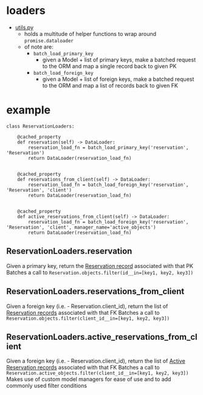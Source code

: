 # loaders
* [utils.py](utils.py)
    - holds a multitude of helper functions to wrap around `promise.dataloader`
    - of note are:
        * `batch_load_primary_key`
            - given a Model + list of primary keys, make a batched request to the ORM and map a single record back to given PK
        * `batch_load_foreign_key`
            - given a Model + list of foreign keys, make a batched request to the ORM and map a list of records back to given FK

# example
```
class ReservationLoaders:

    @cached_property
    def reservation(self) -> DataLoader:
        reservation_load_fn = batch_load_primary_key('reservation', 'Reservation')
        return DataLoader(reservation_load_fn)


    @cached_property
    def reservations_from_client(self) -> DataLoader:
        reservation_load_fn = batch_load_foreign_key('reservation', 'Reservation', 'client')
        return DataLoader(reservation_load_fn)


    @cached_property
    def active_reservations_from_client(self) -> DataLoader:
        reservation_load_fn = batch_load_foreign_key('reservation', 'Reservation', 'client', manager_name='active_objects')
        return DataLoader(reservation_load_fn)
```

## ReservationLoaders.reservation
Given a primary key, return the [Reservation record](../../reservation/models/reservation.py) associated with that PK
Batches a call to `Reservation.objects.filter(id__in=[key1, key2, key3])`


## ReservationLoaders.reservations_from_client
Given a foreign key (i.e. - Reservation.client_id), return the list of [Reservation records](../../reservation/models/reservation.py) associated with that FK
Batches a call to `Reservation.objects.filter(client_id__in=[key1, key2, key3])`


## ReservationLoaders.active_reservations_from_client
Given a foreign key (i.e. - Reservation.client_id), return the list of [Active Reservation records](../../reservation/models/reservation.py) associated with that FK
Batches a call to `Reservation.active_objects.filter(client_id__in=[key1, key2, key3])`
Makes use of custom model managers for ease of use and to add commonly used filter conditions
